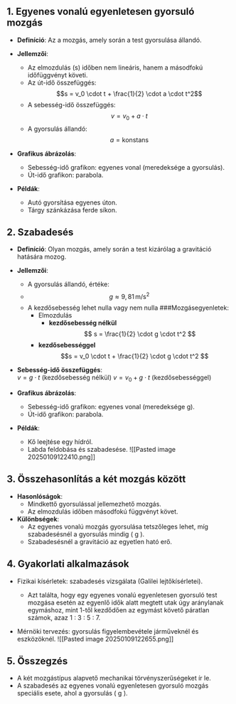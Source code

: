 
## 1. Egyenes vonalú egyenletesen gyorsuló mozgás
- **Definíció**: Az a mozgás, amely során a test gyorsulása állandó.
- **Jellemzői**:
  - Az elmozdulás (s) időben nem lineáris, hanem a másodfokú időfüggvényt követi.
  - Az út-idő összefüggés:  
    $$s = v_0 \cdot t + \frac{1}{2} \cdot a \cdot t^2$$
  - A sebesség-idő összefüggés:  
    $$v = v_0 + a \cdot t $$
  - A gyorsulás állandó:  
     $$a = \text{konstans} $$

- **Grafikus ábrázolás**:
  - Sebesség-idő grafikon: egyenes vonal (meredeksége a gyorsulás).
  - Út-idő grafikon: parabola.

- **Példák**:
  - Autó gyorsítása egyenes úton.
  - Tárgy szánkázása ferde síkon.

## 2. Szabadesés
- **Definíció**: Olyan mozgás, amely során a test kizárólag a gravitáció hatására mozog.
- **Jellemzői**:
  - A gyorsulás állandó, értéke:  
  - $$ g \approx 9,81 \, \text{m/s}^2$$
  - A kezdősebesség lehet nulla vagy nem nulla
###Mozgásegyenletek:
    - Elmozdulás 
      - **kezdősebesség nélkül** 
$$ s = \frac{1}{2} \cdot g \cdot t^2 $$
	- **kezdősebességgel**
$$s = v_0 \cdot t + \frac{1}{2} \cdot g \cdot t^2 $$
- **Sebesség-idő összefüggés**:  
       $v = g \cdot t$ (kezdősebesség nélkül)
      $v = v_0 + g \cdot t$ (kezdősebességgel)

- **Grafikus ábrázolás**:
  - Sebesség-idő grafikon: egyenes vonal (meredeksége g).
  - Út-idő grafikon: parabola.

- **Példák**:
  - Kő leejtése egy hídról.
  - Labda feldobása és szabadesése.
![[Pasted image 20250109122410.png]]
## 3. Összehasonlítás a két mozgás között
- **Hasonlóságok**:
  - Mindkettő gyorsulással jellemezhető mozgás.
  - Az elmozdulás időben másodfokú függvényt követ.
- **Különbségek**:
  - Az egyenes vonalú mozgás gyorsulása tetszőleges lehet, míg szabadesésnél a gyorsulás mindig \( g \).
  - Szabadesésnél a gravitáció az egyetlen ható erő.

## 4. Gyakorlati alkalmazások
- Fizikai kísérletek: szabadesés vizsgálata (Galilei lejtőkísérletei).
	- Azt találta, hogy egy egyenes vonalú egyenletesen gyorsuló test mozgása esetén az egyenlő idők alatt megtett utak úgy aránylanak egymáshoz, mint 1-től kezdődően az egymást követő páratlan számok, azaz 1 : 3 : 5 : 7.
	  
- Mérnöki tervezés: gyorsulás figyelembevétele járműveknél és eszközöknél.
![[Pasted image 20250109122655.png]]
## 5. Összegzés
- A két mozgástípus alapvető mechanikai törvényszerűségeket ír le.
- A szabadesés az egyenes vonalú egyenletesen gyorsuló mozgás speciális esete, ahol a gyorsulás \( g \).
